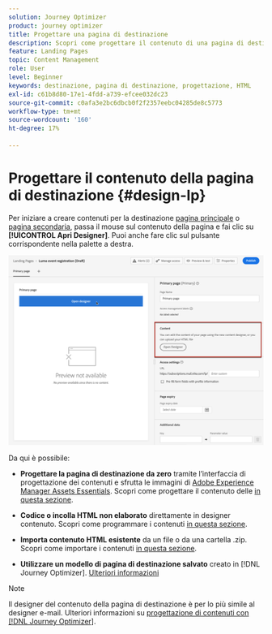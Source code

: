 ```yaml
---
solution: Journey Optimizer
product: journey optimizer
title: Progettare una pagina di destinazione
description: Scopri come progettare il contenuto di una pagina di destinazione in Journey Optimizer
feature: Landing Pages
topic: Content Management
role: User
level: Beginner
keywords: destinazione, pagina di destinazione, progettazione, HTML
exl-id: c61b8d80-17e1-4fdd-a739-efcee032dc23
source-git-commit: c0afa3e2bc6dbcb0f2f2357eebc04285de8c5773
workflow-type: tm+mt
source-wordcount: '160'
ht-degree: 17%

---
```


# Progettare il contenuto della pagina di destinazione {#design-lp}

Per iniziare a creare contenuti per la destinazione [pagina principale](create-lp.md#configure-primary-page) o [pagina secondaria](create-lp.md#configure-subpages), passa il mouse sul contenuto della pagina e fai clic su **[!UICONTROL Apri Designer]**. Puoi anche fare clic sul pulsante corrispondente nella palette a destra.

![](assets/lp_open-designer.png)

Da qui è possibile:

* **Progettare la pagina di destinazione da zero** tramite l’interfaccia di progettazione dei contenuti e sfrutta le immagini di [Adobe Experience Manager Assets Essentials](../email/assets-essentials.md). Scopri come progettare il contenuto delle <!--or use built-in templates--> [in questa sezione](../email/content-from-scratch.md).

* **Codice o incolla HTML non elaborato** direttamente in designer contenuto. Scopri come programmare i contenuti [in questa sezione](../email/code-content.md).

* **Importa contenuto HTML esistente** da un file o da una cartella .zip. Scopri come importare i contenuti [in questa sezione](../email/existing-content.md).

* **Utilizzare un modello di pagina di destinazione salvato** creato in [!DNL Journey Optimizer]. [Ulteriori informazioni](lp-templates.md)

>[!NOTE]
>
>Il designer del contenuto della pagina di destinazione è per lo più simile al designer e-mail. Ulteriori informazioni su [progettazione di contenuti con [!DNL Journey Optimizer]](../email/get-started-email-design.md).
